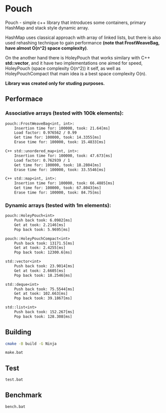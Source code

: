 # Pouch

Pouch - simple c++ library that introduces some containers, primary HashMap and stack style dynamic array. 

HashMap uses classical approach with array of linked lists, but there is also used rehashing technique to gain performance **(note that FrostWeaveBag, have almost O(n^2) space complexity)**.

On the another hand there is HoleyPouch that works similary with C++ **std::vector**, and it have two implementations one aimed for speed, HoleyPouch (space complexity O(n^2)) it self, as well as HoleyPouchCompact that main idea is a best space complexity O(n). 

**Library was created only for studing purposes.**

## Performace

### Associative arrays (tested with 100k elements):
```txt
pouch::FrostWeaveBag<int, int>: 
    Insertion time for: 100000, took: 21.64[ms]
    Load factor: 0.976562 / 0.99
    Get time for: 100000, took: 14.3355[ms]
    Erase time for: 100000, took: 15.4833[ms]

C++ std::unordered_map<int, int>: 
    Insertion time for: 100000, took: 47.673[ms]
    Load factor: 0.762939 / 1
    Get time for: 100000, took: 18.2804[ms]
    Erase time for: 100000, took: 33.5546[ms]

C++ std::map<int, int>: 
    Insertion time for: 100000, took: 66.4885[ms]
    Get time for: 100000, took: 67.8043[ms]
    Erase time for: 100000, took: 84.75[ms]
```

### Dynamic arrays (tested with 1m elements):
```txt
pouch::HoleyPouch<int>
    Push back took: 6.0982[ms]
    Get at took: 2.2146[ms]
    Pop back took: 5.9695[ms]

pouch::HoleyPouchCompact<int>
    Push back took: 13171.5[ms]
    Get at took: 2.4255[ms]
    Pop back took: 12300.6[ms]

std::vector<int>
    Push back took: 23.9014[ms]
    Get at took: 2.6605[ms]
    Pop back took: 18.2546[ms]

std::deque<int>
    Push back took: 75.5544[ms]
    Get at took: 102.663[ms]
    Pop back took: 39.1867[ms]

std::list<int>
    Push back took: 152.267[ms]
    Pop back took: 128.308[ms]
```

## Building
```bash
cmake -B build -G Ninja

make.bat
```

## Test
```bash
test.bat
```

## Benchmark
```bash
bench.bat
```
